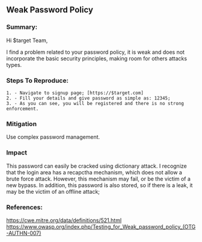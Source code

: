 ## Weak Password Policy

### Summary:

Hi $target Team,

I find a problem related to your password policy, it is weak and does not incorporate the basic security principles, making room for others attacks types.

### Steps To Reproduce:

    1. - Navigate to signup page; [https://$target.com]
    2. - Fill your details and give password as simple as: 12345;
    3. - As you can see, you will be registered and there is no strong enforcement.

### Mitigation

Use complex password management.

### Impact

This password can easily be cracked using dictionary attack. I recognize that the login area has a recapctha mechanism, which does not allow a brute force attack. However, this mechanism may fail, or be the victim of a new bypass. In addition, this password is also stored, so if there is a leak, it may be the victim of an offline attack;

### References:

https://cwe.mitre.org/data/definitions/521.html
https://www.owasp.org/index.php/Testing_for_Weak_password_policy_(OTG-AUTHN-007)